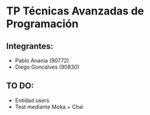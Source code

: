 # TP Técnicas Avanzadas de Programación
## Integrantes:
* Pablo Anania (90772)
* Diego Goncalves (90830)

## TO DO:
* Entidad users
* Test mediante Moka + Chai
